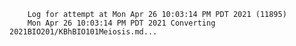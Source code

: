         Log for attempt at Mon Apr 26 10:03:14 PM PDT 2021 (11895)
        Mon Apr 26 10:03:14 PM PDT 2021 Converting 2021BIO201/KBhBIO101Meiosis.md...
